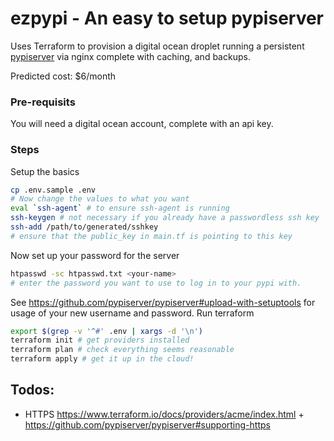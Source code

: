 # ezpypi - An easy to setup pypiserver

Uses Terraform to provision a digital ocean droplet running a persistent [pypiserver](https://github.com/pypiserver/pypiserver) via nginx complete with caching, and backups.

Predicted cost: $6/month

### Pre-requisits

You will need a digital ocean account, complete with an api key.

### Steps
Setup the basics
```bash
cp .env.sample .env
# Now change the values to what you want
eval `ssh-agent` # to ensure ssh-agent is running
ssh-keygen # not necessary if you already have a passwordless ssh key
ssh-add /path/to/generated/sshkey
# ensure that the public_key in main.tf is pointing to this key
```
Now set up your password for the server
```bash
htpasswd -sc htpasswd.txt <your-name>
# enter the password you want to use to log in to your pypi with.
```
See https://github.com/pypiserver/pypiserver#upload-with-setuptools for usage of your new username and password.
Run terraform
```bash
export $(grep -v '^#' .env | xargs -d '\n')
terraform init # get providers installed
terraform plan # check everything seems reasonable
terraform apply # get it up in the cloud!
```

## Todos:
 * HTTPS https://www.terraform.io/docs/providers/acme/index.html + https://github.com/pypiserver/pypiserver#supporting-https
